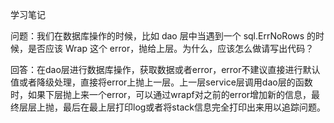 学习笔记

问题：我们在数据库操作的时候，比如 dao 层中当遇到一个 sql.ErrNoRows 的时候，是否应该 Wrap 这个 error，抛给上层。为什么，应该怎么做请写出代码？

回答：在dao层进行数据库操作，获取数据或者error，error不建议直接进行默认值或者降级处理，直接将error上抛上一层。上一层service层调用dao层的函数时，如果下层抛上来一个error，可以通过wrapf对之前的error增加新的信息，最终层层上抛，最后在最上层打印log或者将stack信息完全打印出来用以追踪问题。
